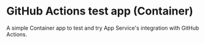 # GitHub Actions test app (Container)

A simple Container app to test and try App Service's integration with GitHub Actions.